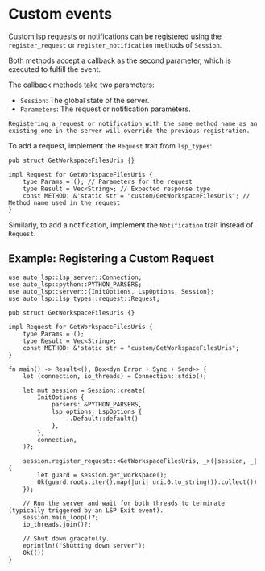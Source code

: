 # Custom events

Custom lsp requests or notifications can be registered using the `register_request` or `register_notification` methods of `Session`.

Both methods accept a callback as the second parameter, which is executed to fulfill the event.

The callback methods take two parameters:
 - `Session`: The global state of the server.
 - `Parameters`: The request or notification parameters.

```admonish
Registering a request or notification with the same method name as an existing one in the server will override the previous registration.
```

To add a request, implement the `Request` trait from `lsp_types`:

```rust, ignore
pub struct GetWorkspaceFilesUris {}

impl Request for GetWorkspaceFilesUris {
    type Params = (); // Parameters for the request
    type Result = Vec<String>; // Expected response type
    const METHOD: &'static str = "custom/GetWorkspaceFilesUris"; // Method name used in the request
}
```

Similarly, to add a notification, implement the `Notification` trait instead of `Request`.


## Example: Registering a Custom Request

```rust, ignore
use auto_lsp::lsp_server::Connection;
use auto_lsp::python::PYTHON_PARSERS;
use auto_lsp::server::{InitOptions, LspOptions, Session};
use auto_lsp::lsp_types::request::Request;

pub struct GetWorkspaceFilesUris {}

impl Request for GetWorkspaceFilesUris {
    type Params = ();
    type Result = Vec<String>;
    const METHOD: &'static str = "custom/GetWorkspaceFilesUris";
}

fn main() -> Result<(), Box<dyn Error + Sync + Send>> {
    let (connection, io_threads) = Connection::stdio();

    let mut session = Session::create(
        InitOptions {
            parsers: &PYTHON_PARSERS,
            lsp_options: LspOptions {
                ..Default::default()
            },
        },
        connection,
    )?;

    session.register_request::<GetWorkspaceFilesUris, _>(|session, _| {
        let guard = session.get_workspace();
        Ok(guard.roots.iter().map(|uri| uri.0.to_string()).collect())
    });

    // Run the server and wait for both threads to terminate (typically triggered by an LSP Exit event).
    session.main_loop()?;
    io_threads.join()?;

    // Shut down gracefully.
    eprintln!("Shutting down server");
    Ok(())
}
```